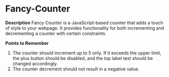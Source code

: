 # Fancy-Counter

**Description**
Fancy Counter is a JavaScript-based counter that adds a touch of style to your webpage. It provides functionality for both incrementing and decrementing a counter with certain constraints.

**Points to Remember**
1. The counter should increment up to 5 only. If it exceeds the upper limit, the plus button should be disabled, and the top label text should be changed accordingly.
2. The counter decrement should not result in a negative value.
